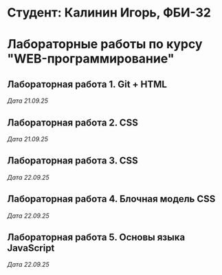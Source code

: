 # Студент: Калинин Игорь, ФБИ-32

# Лабораторные работы по курсу "WEB-программирование"

## Лабораторная работа 1. Git + HTML

*Дата 21.09.25*

## Лабораторная работа 2. CSS

*Дата 21.09.25*

## Лабораторная работа 3. CSS

*Дата 22.09.25*

## Лабораторная работа 4. Блочная модель CSS

*Дата 22.09.25*

## Лабораторная работа 5. Основы языка JavaScript

*Дата 22.09.25*
